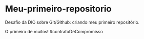 # Meu-primeiro-repositorio
Desafio da DIO sobre Git/Github: criando meu primeiro repositório.

O primeiro de muitos!
#contratoDeCompromisso
